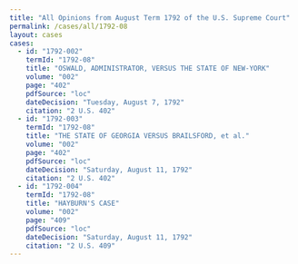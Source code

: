 ```yaml
---
title: "All Opinions from August Term 1792 of the U.S. Supreme Court"
permalink: /cases/all/1792-08
layout: cases
cases:
  - id: "1792-002"
    termId: "1792-08"
    title: "OSWALD, ADMINISTRATOR, VERSUS THE STATE OF NEW-YORK"
    volume: "002"
    page: "402"
    pdfSource: "loc"
    dateDecision: "Tuesday, August 7, 1792"
    citation: "2 U.S. 402"
  - id: "1792-003"
    termId: "1792-08"
    title: "THE STATE OF GEORGIA VERSUS BRAILSFORD, et al."
    volume: "002"
    page: "402"
    pdfSource: "loc"
    dateDecision: "Saturday, August 11, 1792"
    citation: "2 U.S. 402"
  - id: "1792-004"
    termId: "1792-08"
    title: "HAYBURN'S CASE"
    volume: "002"
    page: "409"
    pdfSource: "loc"
    dateDecision: "Saturday, August 11, 1792"
    citation: "2 U.S. 409"
---
```

